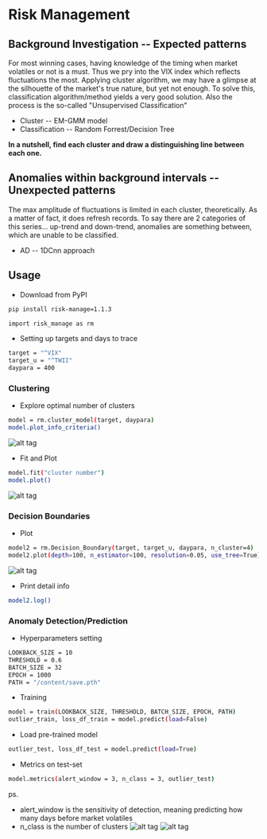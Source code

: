 # Risk Management

<!-- Background Investigation -->
## Background Investigation -- Expected patterns
For most winning cases, having knowledge of the timing when market volatiles or not is a must. Thus we pry into the VIX index which reflects fluctuations the most. Applying cluster algorithm, we may have a glimpse at the silhouette of the market's true nature, but yet not enough. To solve this, classification algorithm/method yields a very good solution. Also the process is the so-called "Unsupervised Classification"

* Cluster -- EM-GMM model
* Classification -- Random Forrest/Decision Tree

**In a nutshell, find each cluster and draw a distinguishing line between each one.**

<!-- Anomalies within background intervals -->
## Anomalies within background intervals -- Unexpected patterns
The max amplitude of fluctuations is limited in each cluster, theoretically. As a matter of fact, it does refresh records. To say there are 2 categories of this series... up-trend and down-trend, anomalies are something between, which are unable to be classified.

* AD -- 1DCnn approach

<!-- Usage -->
## Usage
* Download from PyPI
```sh
pip install risk-manage=1.1.3
```
```sh
import risk_manage as rm
```
* Setting up targets and days to trace
```sh
target = "^VIX"
target_u = "^TWII"
daypara = 400
```
### Clustering
* Explore optimal number of clusters 
```sh
model = rm.cluster_model(target, daypara)
model.plot_info_criteria()
```
![alt tag](https://user-images.githubusercontent.com/38639538/115183059-aaf8a200-a10d-11eb-9341-27b8d6977b5d.png)
* Fit and Plot
```sh
model.fit("cluster number")
model.plot()
```
![alt tag](https://user-images.githubusercontent.com/38639538/115183163-d9767d00-a10d-11eb-97fd-968f9d2f5ba1.png)

### Decision Boundaries
* Plot 
```sh
model2 = rm.Decision_Boundary(target, target_u, daypara, n_cluster=4)
model2.plot(depth=100, n_estimator=100, resolution=0.05, use_tree=True)
```
![alt tag](https://user-images.githubusercontent.com/38639538/116360991-1390fe80-a833-11eb-81b0-afeaccd505df.png)

* Print detail info
```sh
model2.log()
```

### Anomaly Detection/Prediction
* Hyperparameters setting
```sh
LOOKBACK_SIZE = 10
THRESHOLD = 0.6
BATCH_SIZE = 32
EPOCH = 1000
PATH = "/content/save.pth"
```
* Training
```sh
model = train(LOOKBACK_SIZE, THRESHOLD, BATCH_SIZE, EPOCH, PATH)
outlier_train, loss_df_train = model.predict(load=False)
```
* Load pre-trained model
```sh
outlier_test, loss_df_test = model.predict(load=True)
```
* Metrics on test-set
```sh
model.metrics(alert_window = 3, n_class = 3, outlier_test)
```
ps.
* alert_window is the sensitivity of detection, meaning predicting how many days before market volatiles
* n_class is the number of clusters
![alt tag](https://user-images.githubusercontent.com/38639538/115183192-e3987b80-a10d-11eb-8db5-8f73a28b6a9e.png)
![alt tag](https://user-images.githubusercontent.com/38639538/115183177-ded3c780-a10d-11eb-88db-cf9b19a4afac.png)
